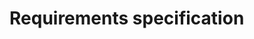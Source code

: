 # Requirements specification

<!-- include: hlr/1.info>
<!-- include: hlr/1.drv>
<!-- include: hlr/2.drv>
<!-- include: hlr/3.drv>
<!-- include: hlr/4.drv>
<!-- include: hlr/5.drv>
<!-- include: hlr/6.drv>
